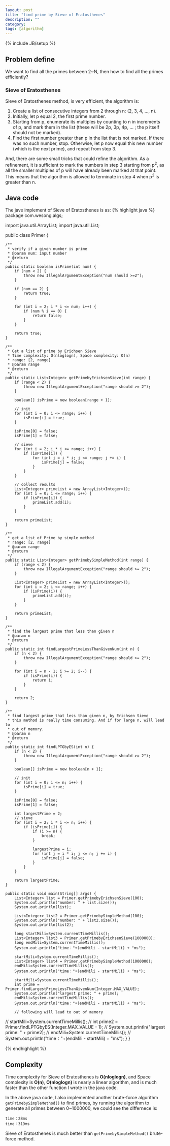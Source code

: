 ```yaml
---
layout: post
title: "find prime by Sieve of Eratosthenes"
description: ""
category: 
tags: [algorithm]
---
```

{% include JB/setup %}

## Problem define

We want to find all the primes between 2~N, then how to find all the primes efficiently?

### Sieve of Eratosthenes

Sieve of Eratosthenes method, is very efficient, the algorithm is:

1. Create a list of consecutive integers from 2 through n: (2, 3, 4, ..., n).
2. Initially, let p equal 2, the first prime number.
3. Starting from p, enumerate its multiples by counting to n in increments of p, and mark them in the list (these will be 2p, 3p, 4p, ... ; the p itself should not be marked).
4. Find the first number greater than p in the list that is not marked. If there was no such number, stop. Otherwise, let p now equal this new number (which is the next prime), and repeat from step 3.

And, there are some small tricks that could refine the algorithm.
As a refinement, it is sufficient to mark the numbers in step 3 starting from p<sup>2</sup>, as all the smaller multiples of p will have already been marked at that point. This means that the algorithm is allowed to terminate in step 4 when p<sup>2</sup> is greater than n.

## Java code

The jave implement of Sieve of Eratosthenes is as:
{% highlight java %}
package com.wesong.algs;

import java.util.ArrayList;
import java.util.List;

public class Primer {

	/**
	 * verify if a given number is prime
	 * @param num: input number
	 * @return
	 */
	public static boolean isPrime(int num) {
		if (num < 2) {
			throw new IllegalArgumentException("num should >=2");
		}

		if (num == 2) {
			return true;
		}

		for (int i = 2; i * i <= num; i++) {
			if (num % i == 0) {
				return false;
			}
		}

		return true;
	}

	/**
	 * Get a list of prime by Erichsen Sieve
	 * Time complexity: O(nloglogn), Space complexity: O(n)
	 * range: [2, range]
	 * @param range
	 * @return
	 */
	public static List<Integer> getPrimebyErichsenSieve(int range) {
		if (range < 2) {
			throw new IllegalArgumentException("range should >= 2");
		}

		boolean[] isPrime = new boolean[range + 1];

		// init
		for (int i = 0; i <= range; i++) {
			isPrime[i] = true;
		}

		isPrime[0] = false;
		isPrime[1] = false;

		// sieve
		for (int i = 2; i * i <= range; i++) {
			if (isPrime[i]) {
				for (int j = i * i; j <= range; j += i) {
					isPrime[j] = false;
				}
			}
		}

		// collect results
		List<Integer> primeList = new ArrayList<Integer>();
		for (int i = 0; i <= range; i++) {
			if (isPrime[i]) {
				primeList.add(i);
			}
		}

		return primeList;
	}
	
	/**
	 * get a list of Prime by simple method
	 * range: [2, range]
	 * @param range
	 * @return
	 */
	public static List<Integer> getPrimebySimpleMethod(int range) {
		if (range < 2) {
			throw new IllegalArgumentException("range should >= 2");
		}

		List<Integer> primeList = new ArrayList<Integer>();
		for (int i = 2; i <= range; i++) {
			if (isPrime(i)) {
				primeList.add(i);
			}
		}

		return primeList;
	}

	/**
	 * find the largest prime that less than given n
	 * @param n
	 * @return
	 */
	public static int findLargestPrimeLessThanGivenNum(int n) {
		if (n < 2) {
			throw new IllegalArgumentException("range should >= 2");
		}
		
		for (int i = n - 1; i >= 2; i--) {
			if (isPrime(i)) {
				return i;
			}
		}
		
		return 2;
	}
	
	/**
	 * find largest prime that less than given n, by Erichsen Sieve
	 * this method is really time consuming. And if for large n, will lead to
	 * out of memory.
	 * @param n
	 * @return
	 */
	public static int findLPTGbyES(int n) {
		if (n < 2) {
			throw new IllegalArgumentException("range should >= 2");
		}

		boolean[] isPrime = new boolean[n + 1];

		// init
		for (int i = 0; i <= n; i++) {
			isPrime[i] = true;
		}

		isPrime[0] = false;
		isPrime[1] = false;

		int largestPrime = 2;
		// sieve
		for (int i = 2; i * i <= n; i++) {
			if (isPrime[i]) {
				if (i >= n) {
					break;
				}

				largestPrime = i;
				for (int j = i * i; j <= n; j += i) {
					isPrime[j] = false;
				}
			}
		}

		return largestPrime;
	}

	public static void main(String[] args) {
		List<Integer> list = Primer.getPrimebyErichsenSieve(100);
		System.out.println("number: " + list.size());
		System.out.println(list);

		List<Integer> list2 = Primer.getPrimebySimpleMethod(100);
		System.out.println("number: " + list2.size());
		System.out.println(list2);

		long startMili=System.currentTimeMillis();
		List<Integer> list3 = Primer.getPrimebyErichsenSieve(1000000);
		long endMili=System.currentTimeMillis();
		System.out.println("time："+(endMili - startMili) + "ms");

		startMili=System.currentTimeMillis();
		List<Integer> list4 = Primer.getPrimebySimpleMethod(1000000);
		endMili=System.currentTimeMillis();
		System.out.println("time："+(endMili - startMili) + "ms");

		startMili=System.currentTimeMillis();
		int prime = Primer.findLargestPrimeLessThanGivenNum(Integer.MAX_VALUE);
		System.out.println("largest prime: " + prime);
		endMili=System.currentTimeMillis();
		System.out.println("time："+(endMili - startMili) + "ms");

		// following will lead to out of memory
//		startMili=System.currentTimeMillis();
//		int prime2 = Primer.findLPTGbyES(Integer.MAX_VALUE - 1);
//		System.out.println("largest prime: " + prime2);
//		endMili=System.currentTimeMillis();
//		System.out.println("time："+(endMili - startMili) + "ms");
	}
}

{% endhighlight %}

## Complexity

Time complexity for Sieve of Eratosthenes is **O(nloglogn)**, and Space complexity is **O(n)**, **O(nloglogn)** is nearly a linear algorithm, and is much faster than the other function I wrote in the java code.

In the above java code, I also implemented another brute-force algorithm <code>getPrimebySimpleMethod()</code> to find primes, by running the algorithm to generate all primes between 0~1000000, we could see the differnece is:
```
time：28ms
time：319ms
```

Sieve of Eratosthenes is much better than <code>getPrimebySimpleMethod()</code> brute-force method.
